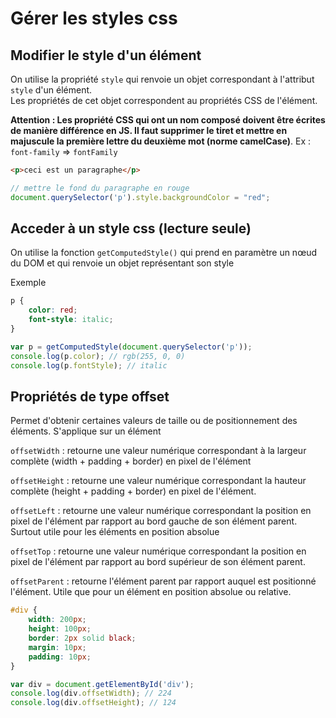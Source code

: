 # Gérer les styles css

## **Modifier le style d'un élément**

On utilise la propriété `style` qui renvoie un objet correspondant à l'attribut `style` d'un élément.  
Les propriétés de cet objet correspondent au propriétés CSS de l'élément.

**Attention : Les propriété CSS qui ont un nom composé doivent être écrites de manière différence en JS. Il faut supprimer le tiret et mettre en majuscule la première lettre du deuxième mot (norme camelCase)**. Ex : `font-family` => `fontFamily`

```html
<p>ceci est un paragraphe</p>
```

```jsx
// mettre le fond du paragraphe en rouge
document.querySelector('p').style.backgroundColor = "red";
```

## **Acceder à un style css (lecture seule)**

On utilise la fonction `getComputedStyle()` qui prend en paramètre un nœud du DOM et qui renvoie un objet représentant son style

Exemple

```css
p {
    color: red;
    font-style: italic;
}
```

```jsx
var p = getComputedStyle(document.querySelector('p'));
console.log(p.color); // rgb(255, 0, 0)
console.log(p.fontStyle); // italic
```

## **Propriétés de type offset**

Permet d'obtenir certaines valeurs de taille ou de positionnement des éléments. S'applique sur un élément

`offsetWidth` : retourne une valeur numérique correspondant à la largeur complète (width + padding + border) en pixel de l'élément

`offsetHeight` : retourne une valeur numérique correspondant la hauteur complète (height + padding + border) en pixel de l'élément.

`offsetLeft` : retourne une valeur numérique correspondant la position en pixel de l'élément par rapport au bord gauche de son élément parent. Surtout utile pour les éléments en position absolue

`offsetTop` : retourne une valeur numérique correspondant la position en pixel de l'élément par rapport au bord supérieur de son élément parent.

`offsetParent` : retourne l'élément parent par rapport auquel est positionné l'élément. Utile que pour un élément en position absolue ou relative.

```css
#div {
    width: 200px;
    height: 100px;
    border: 2px solid black;
    margin: 10px;
    padding: 10px;
}
```

```jsx
var div = document.getElementById('div');
console.log(div.offsetWidth); // 224
console.log(div.offsetHeight); // 124
```
